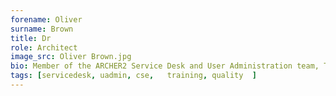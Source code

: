 ```yaml
---
forename: Oliver
surname: Brown
title: Dr
role: Architect
image_src: Oliver Brown.jpg
bio: Member of the ARCHER2 Service Desk and User Administration team, Technical Assessment reviewer, occasional course helper, and ruthless internal ISO auditor. In his spare time he does a bit of quantum computing.
tags: [servicedesk, uadmin, cse,   training, quality  ] 
---
```

